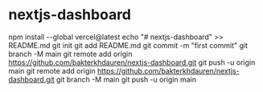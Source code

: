 # nextjs-dashboard
npm install --global vercel@latest
echo "# nextjs-dashboard" >> README.md
git init
git add README.md
git commit -m "first commit"
git branch -M main
git remote add origin https://github.com/bakterkhdauren/nextjs-dashboard.git
git push -u origin main
git remote add origin https://github.com/bakterkhdauren/nextjs-dashboard.git
git branch -M main
git push -u origin main
